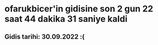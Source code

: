 # ofarukbicer'in gidisine son 2 gun 22 saat 44 dakika 31 saniye kaldi

## Gidis tarihi: 30.09.2022 :(